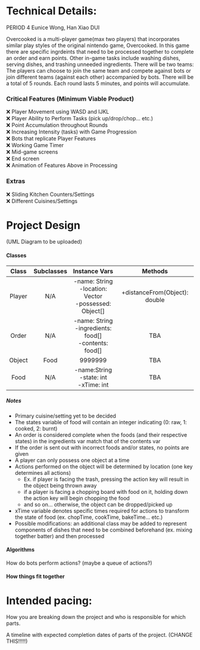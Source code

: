 
# Technical Details:

PERIOD 4
Eunice Wong, Han Xiao
DUI

Overcooked is a multi-player game(max two players) that incorporates similar play styles of the original nintendo game, Overcooked. In this game there are specific ingrdeints that need to be processed together to complete an order and earn points. Other in-game tasks include washing dishes, serving dishes, and trashing unneeded ingredients. There will be two teams: The players can choose to join the same team and compete against bots or join different teams (against each other) accompanied by bots. There will be a total of 5 rounds. Each round lasts 5 minutes, and points will accumulate.

### Critical Features (Minimum Viable Product)
:x: Player Movement using WASD and IJKL  
:x: Player Ability to Perform Tasks (pick up/drop/chop... etc.)  
:x: Point Accumulation throughout Rounds  
:x: Increasing Intensity (tasks) with Game Progression  
:x: Bots that replicate Player Features  
:x: Working Game Timer  
:x: Mid-game screens  
:x: End screen   
:x: Animation of Features Above in Processing  

### Extras
:x: Sliding Kitchen Counters/Settings  
:x: Different Cuisines/Settings  
     
# Project Design
(UML Diagram to be uploaded)

#### Classes  
| Class       | Subclasses | Instance Vars | Methods |
| :----------:| :---------: | :----------: | :----------: |
| Player      | N/A         | -name: String <br/> -location: Vector <br/> -possessed: Object[] | +distanceFrom(Object): double |
| Order  | N/A  | -name: String <br/> -ingredients: food[] <br/> -contents: food[] | TBA   |
| Object    | Food    | 9999999      | TBA     |  
| Food   | N/A   | -name:String <br/> -state: int <br/> -xTime: int | TBA    |

##### Notes
- Primary cuisine/setting yet to be decided
- The states variable of food will contain an integer indicating (0: raw, 1: cooked, 2: burnt)  
- An order is considered complete when the foods (and their respective states) in the ingredients var match that of the contents var  
- If the order is sent out with incorrect foods and/or states, no points are given
- A player can only possess one object at a time  
- Actions performed on the object will be determined by location (one key determines all actions)  
  - Ex. if player is facing the trash, pressing the action key will result in the object being thrown away  
  - if a player is facing a chopping board with food on it, holding down the action key will begin chopping the food  
  - and so on... otherwise, the object can be dropped/picked up  
- xTime variable denotes specific times required for actions to transform the state of food (ex. chopTime, cookTime, bakeTime... etc.)  
- Possible modifications: an additional class may be added to represent components of dishes that need to be combined beforehand (ex. mixing together batter) and then processed
  
#### Algorithms
How do bots perform actions? (maybe a queue of actions?)  

#### How things fit together


    
# Intended pacing:

How you are breaking down the project and who is responsible for which parts.

A timeline with expected completion dates of parts of the project. (CHANGE THIS!!!!!)

